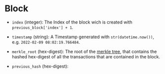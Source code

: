 # Block
- `index` (integer): The Index of the block wich is created with `previous_block['index'] + 1`.

- `timestamp` (string): A Timestamp generated with `str(datetime.now())`, e.g. `2022-02-09 08:02:19.766484`.

- `merkle_root` (hex-digest): The root of the [merkle tree](./merkle-tree.md), that contains the hashed hex-digest of all the transactions that are contained in the block.

- `previous_hash` (hex-digest): 
